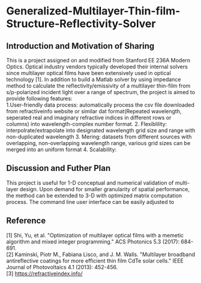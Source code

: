 # Generalized-Multilayer-Thin-film-Structure-Reflectivity-Solver
## Introduction and Motivation of Sharing
This is a project assigned on and modified from Stanford EE 236A Modern Optics. Optical industry vendors typically developed their internal solvers since multilayer optical films have been extensively used in optical technology [1]. In addition to build a Matlab solver by using impedance method to calculate the reflectivity/emissivity of a multilayer thin-film from s/p-polarized incident light over a range of spectrum, the project is aimed to provide following features:   
   1.User-friendly data process: automatically process the csv file downloaded from refractiveinfo website or similar dat format(Repeated wavelength, seperated real and imaginary refractive indices in different rows or columns) into wavelength-complex number format. 
   2. Flexiblility: interpolrate/extrapolate into designated wavelength grid size and range with non-duplicated wavelength
   3. Mering: datasets from different sources with overlapping, non-overlapping wavelength range, various grid sizes can be merged into an uniform format
   4. Scalability: 
## Discussion and Futher Plan
This project is useful for 1-D conceptual and numerical validation of multi-layer design. Upon demand for smaller granularity of spatial performance, the method can be extended to 3-D with optimized matrix computation process. The command line user interface can be easily adjusted to  

## Reference
[1] Shi, Yu, et al. "Optimization of multilayer optical films with a memetic algorithm and mixed integer programming." ACS Photonics 5.3 (2017): 684-691.   
[2] Kaminski, Piotr M., Fabiana Lisco, and J. M. Walls. "Multilayer broadband antireflective coatings for more efficient thin film CdTe solar cells." IEEE Journal of Photovoltaics 4.1 (2013): 452-456.   
[3] https://refractiveindex.info/ 
